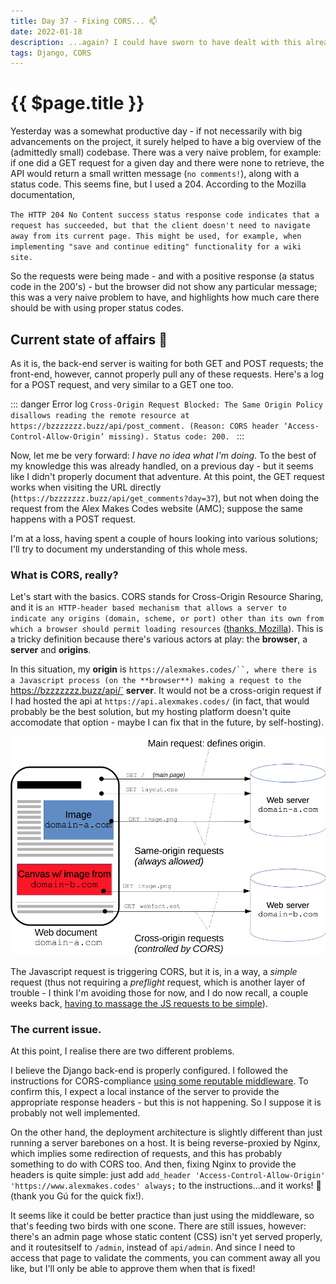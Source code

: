 ```yaml
---
title: Day 37 - Fixing CORS... 📫
date: 2022-01-18
description: ...again? I could have sworn to have dealt with this already.
tags: Django, CORS
---
```


# {{ $page.title }}

Yesterday was a somewhat productive day - if not necessarily with big advancements on the project, it surely helped to have a big overview of the (admittedly small) codebase. There was a very naive problem, for example: if one did a GET request for a given day and there were none to retrieve, the API would return a small written message (`no comments!`), along with a status code. This seems fine, but I used a 204. According to the Mozilla documentation, 

``
The HTTP 204 No Content success status response code indicates that a request has succeeded, but that the client doesn't need to navigate away from its current page. This might be used, for example, when implementing "save and continue editing" functionality for a wiki site.
``

So the requests were being made - and with a positive response (a status code in the 200's) - but the browser did not show any particular message; this was a very naive problem to have, and highlights how much care there should be with using proper status codes.

## Current state of affairs 💒

As it is, the back-end server is waiting for both GET and POST requests; the front-end, however, cannot properly pull any of these requests. Here's a log for a POST request, and very similar to a GET one too.

::: danger Error log
``Cross-Origin Request Blocked: The Same Origin Policy disallows reading the remote resource at https://bzzzzzzz.buzz/api/post_comment. (Reason: CORS header ‘Access-Control-Allow-Origin’ missing). Status code: 200. ``
:::

Now, let me be very forward: *I have no idea what I'm doing*. To the best of my knowledge this was already handled, on a previous day - but it seems like I didn't properly document that adventure. At this point, the GET request works when visiting the URL directly (`https://bzzzzzzz.buzz/api/get_comments?day=37`), but not when doing the request from the Alex Makes Codes website (AMC); suppose the same happens with a POST request.

I'm at a loss, having spent a couple of hours looking into various solutions; I'll try to document my understanding of this whole mess.

### What is CORS, really?

Let's start with the basics. CORS stands for Cross-Origin Resource Sharing, and it is `an HTTP-header based mechanism that allows a server to indicate any origins (domain, scheme, or port) other than its own from which a browser should permit loading resources` ([thanks, Mozilla](https://developer.mozilla.org/en-US/docs/Web/HTTP/CORS)). This is a tricky definition because there's various actors at play: the **browser**, a **server** and **origins**.

In this situation, my **origin** is `https://alexmakes.codes/``, where there is a Javascript process (on the **browser**) making a request to the `https://bzzzzzzz.buzz/api/` **server**. It would not be a cross-origin request if I had hosted the api at ``https://api.alexmakes.codes/`` (in fact, that would probably be the best solution, but my hosting platform doesn't quite accomodate that option - maybe I can fix that in the future, by self-hosting).

![Mozilla made this very good illustrative graph](./011822_graph.png)

The Javascript request is triggering CORS, but it is, in a way, a *simple* request (thus not requiring a *preflight* request, which is another layer of trouble - I think I'm avoiding those for now, and I do now recall, a couple weeks back, [having to massage the JS requests to be simple](https://developer.mozilla.org/en-US/docs/Web/HTTP/CORS#simple_requests)).

### The current issue.

At this point, I realise there are two different problems.

I believe the Django back-end is properly configured. I followed the instructions for CORS-compliance [using some reputable middleware](https://pypi.org/project/django-cors-headers/). To confirm this, I expect a local instance of the server to provide the appropriate response headers - but this is not happening. So I suppose it is probably not well implemented.

On the other hand, the deployment architecture is slightly different than just running a server barebones on a host. It is being reverse-proxied by Nginx, which implies some redirection of requests, and this has probably something to do with CORS too. And then, fixing Nginx to provide the headers is quite simple: just add `add_header 'Access-Control-Allow-Origin' 'https://www.alexmakes.codes' always;` to the instructions...and it works! 🥳 (thank you Gú for the quick fix!).

It seems like it could be better practice than just using the middleware, so that's feeding two birds with one scone. There are still issues, however: there's an admin page whose static content (CSS) isn't yet served properly, and it routesitself to `/admin`, instead of `api/admin`. And since I need to access that page to validate the comments, you can comment away all you like, but I'll only be able to approve them when that is fixed! 

<FetchComments :title=$frontmatter.title />
<PostComments :title=$frontmatter.title />
